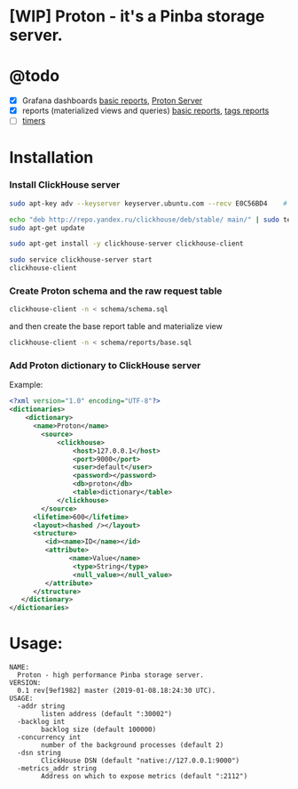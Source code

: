 # [WIP] Proton - it's a Pinba storage server.

# @todo
- [X] Grafana dashboards [basic reports](examples/grafana/report.json), [Proton Server](examples/grafana/proton-server.json)
- [X] reports (materialized views and queries) [basic reports](examples/reports/basic.md), [tags reports](examples/reports/tags.md)
- [ ] [timers](https://github.com/tony2001/pinba_engine/wiki/PHP-extension#pinba_timer_start)

# Installation

### Install ClickHouse server

```sh
sudo apt-key adv --keyserver keyserver.ubuntu.com --recv E0C56BD4    # optional

echo "deb http://repo.yandex.ru/clickhouse/deb/stable/ main/" | sudo tee /etc/apt/sources.list.d/clickhouse.list
sudo apt-get update

sudo apt-get install -y clickhouse-server clickhouse-client

sudo service clickhouse-server start
clickhouse-client
```

### Create Proton schema and the raw request table

```sh
clickhouse-client -n < schema/schema.sql
```

and then create the base report table and materialize view

```sh
clickhouse-client -n < schema/reports/base.sql
```

### Add Proton dictionary to ClickHouse server

Example:

```xml
<?xml version="1.0" encoding="UTF-8"?>
<dictionaries>
    <dictionary>
      <name>Proton</name>
        <source>
            <clickhouse>
                <host>127.0.0.1</host>
                <port>9000</port>
                <user>default</user>
                <password></password>
                <db>proton</db>
                <table>dictionary</table>
            </clickhouse>
        </source>
      <lifetime>600</lifetime>
      <layout><hashed /></layout>
      <structure>
         <id><name>ID</name></id>
         <attribute>
               <name>Value</name>
                <type>String</type>
                <null_value></null_value>
         </attribute>
      </structure>
   </dictionary>
</dictionaries>
```

# Usage:

```
NAME:
  Proton - high performance Pinba storage server.
VERSION:
  0.1 rev[9ef1982] master (2019-01-08.18:24:30 UTC).
USAGE:
  -addr string
        listen address (default ":30002")
  -backlog int
        backlog size (default 100000)
  -concurrency int
        number of the background processes (default 2)
  -dsn string
        ClickHouse DSN (default "native://127.0.0.1:9000")
  -metrics_addr string
        Address on which to expose metrics (default ":2112")
```